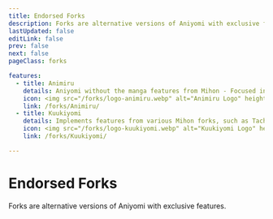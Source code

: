 ```yaml
---
title: Endorsed Forks
description: Forks are alternative versions of Aniyomi with exclusive features.
lastUpdated: false
editLink: false
prev: false
next: false
pageClass: forks

features:
  - title: Animiru
    details: Aniyomi without the manga features from Mihon - Focused in anime.
    icon: <img src="/forks/logo-animiru.webp" alt="Animiru Logo" height="32" width="32">
    link: /forks/Animiru/
  - title: Kuukiyomi
    details: Implements features from various Mihon forks, such as TachiyomiSY and TachiyomiJ2K.
    icon: <img src="/forks/logo-kuukiyomi.webp" alt="Kuukiyomi Logo" height="32" width="32">
    link: /forks/Kuukiyomi/

---
```


<script setup>
import { VPHomeFeatures } from "vitepress/theme"
</script>

# Endorsed Forks

Forks are alternative versions of Aniyomi with exclusive features.

<VPHomeFeatures />

